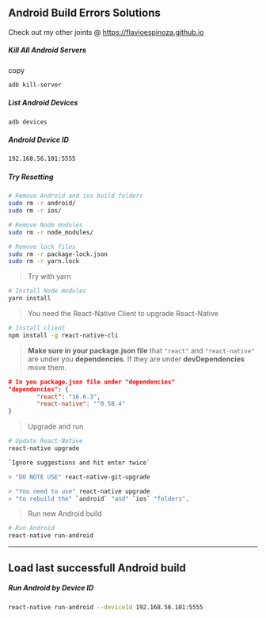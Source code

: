 ## Android Build Errors Solutions

Check out my other joints @ https://flavioespinoza.github.io


##### Kill All Android Servers

<a >copy</a>
```bash {.copy-clip}
adb kill-server
```

##### List Android Devices

```bash {.copy-clip}
adb devices
```

##### Android Device ID

```bash {.copy-clip}
192.168.56.101:5555
```

##### Try Resetting

```bash {.copy-clip}
# Remove Android and ios build folders
sudo rm -r android/
sudo rm -r ios/

# Remove Node modules
sudo rm -r node_modules/

# Remove lock files
sudo rm -r package-lock.json
sudo rm -r yarn.lock
```

> Try with yarn

```bash {.copy-clip}
# Install Node modules
yarn install
```

> You need the React-Native Client to upgrade React-Native

```bash {.copy-clip}
# Install client
npm install -g react-native-cli
```

> **Make sure in your package.json file** that `"react"` and `"react-native"` are under you **dependencies**. If they are under **devDependencies** move them.

```json
# In you package.json file under "dependencies"
"dependencies": {
        "react": "16.6.3",
        "react-native": "^0.58.4"
}
```

> Upgrade and run

```bash {.copy-clip}
# Update React-Native
react-native upgrade

`Ignore suggestions and hit enter twice`

> "DO NOTE USE" react-native-git-upgrade

> "You need to use" react-native upgrade
> "to rebuild the" `android` "and" `ios` "folders".
```

> Run new Android build

```bash {.copy-clip}
# Run Android
react-native run-android
```

---

## Load last successfull Android build

##### Run Android by Device ID

```bash {.copy-clip}
react-native run-android --deviceId 192.168.56.101:5555
```

```bash {.copy-clip}

```
